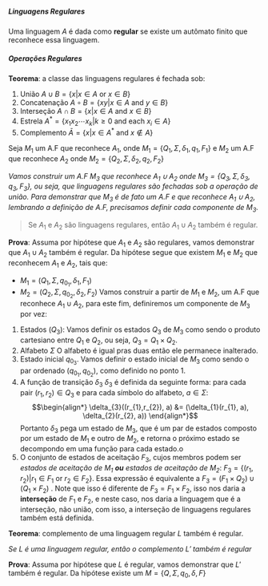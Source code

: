 ##### Linguagens Regulares

Uma linguagem $A$ é dada como **regular** se existe um autômato finito que reconhece essa linguagem.

##### Operações Regulares

**Teorema**: a classe das linguagens regulares é fechada sob:
1. União $A \cup B = \{x | x \in A \textrm{ or } x \in B \}$    
2. Concatenação $A \circ B = \{xy|x \in A \textrm{ and } y \in B\}$  
3. Interseção $A \cap B = \{x | x \in A \textrm{ and } x \in B\}$
4. Estrela $A^{*} = \{x_{1}x_{2}\cdots x_{k} | k \ge 0 \text{ and each } x_{i}\in A\}$ 
5. Complemento $\bar{A} = \{x | x \in A^{*} \text{ and } x \notin A\}$


Seja $M_1$ um A.F que reconhece $A_{1}$, onde $M_{1} =\{Q_{1},\Sigma, \delta_{1}, q_{1}, F_{1}\}$ e 
    $M_{2}$ um A.F que reconhece $A_{2}$ onde $M_{2}  =\{Q_{2},\Sigma, \delta_{2}, q_{2}, F_{2}\}$

*Vamos construir um A.F $M_{3}$ que reconhece $A_{1}\cup A_{2}$ onde $M_{3} =\{Q_{3},\Sigma, \delta_{3}, q_{3}, F_{3}\}$, ou seja, que linguagens regulares são fechadas sob a operação de união.*
*Para demonstrar que $M_{3}$ é de fato um A.F e que reconhece $A_{1} \cup A_{2}$, lembrando a definição de A.F, precisamos definir cada componente de $M_{3}$.*


> Se $A_{1}$ e $A_{2}$ são linguagens regulares, então $A_{1}\cup A_{2}$ também é regular.

**Prova**:
Assuma por hipótese que $A_{1}$ e $A_{2}$ são regulares, vamos demonstrar que $A_{1}\cup A_{2}$ também é regular. 
Da hipótese segue que existem $M_{1}$ e $M_{2}$ que reconhecem $A_{1}$ e $A_{2}$, tais que:
- $M_{1}= (Q_{1}, \Sigma, q_{0_{1}}, \delta_{1}, F_{1})$ 
- $M_{2}= (Q_{2}, \Sigma, q_{0_{2}}, \delta_{2}, F_{2})$
Vamos construir a partir de $M_{1}$ e $M_{2}$, um A.F que reconhece $A_{1} \cup A_{2}$, para este fim, definiremos um componente de $M_{3}$ por vez:
1. Estados ($Q_{3}$):
	Vamos definir os estados $Q_{3}$ de $M_{3}$ como sendo o produto cartesiano entre $Q_{1}$ e $Q_{2}$, ou seja, $Q_{3} = Q_{1} \times Q_{2}$.
2. Alfabeto $\Sigma$
	O alfabeto é igual pras duas então ele permanece inalterado.
3. Estado inicial $q_{0_{3}}$.
	 Vamos definir o estado inicial de $M_{3}$ como sendo o par ordenado $(q_{0_{1}}, q_{0_{2}})$, como definido no ponto $1$.
4. A função de transição $\delta_{3}$
	$\delta_{3}$ é definida da seguinte forma: para cada pair $(r_{1},r_{2}) \in Q_{3}$ e para cada símbolo do alfabeto, $a \in \Sigma$:
	$$\begin{align*}
\delta_{3}((r_{1},r_{2}), a) &= (\delta_{1}(r_{1}, a), \delta_{2}(r_{2}, a))
\end{align*}$$
	Portanto $\delta_{3}$ pega um estado de $M_{3}$, que é um par de estados composto por um estado de $M_{1}$ e outro de $M_{2}$, e retorna o próximo estado se decompondo em uma função para cada estado.o
5. O conjunto de estados de aceitação $F_{3}$, cujos membros podem ser *estados de aceitação de $M_{1}$ **ou** estados de aceitação de $M_{2}$*: $F_{3} =\{(r_{1},r_{2}) | r_{1}\in F_{1} \textrm{ or } r_{2} \in F_{2}\}$. Essa expressão é equivalente a $F_{3} = (F_{1}\times Q_{2}) \cup (Q_{1}\times F_{2})$ . Note que isso é diferente de $F_{3}= F_{1}\times F_{2}$, isso nos daria a **interseção** de $F_{1}$ e $F_{2}$, e neste caso, nos daria a linguagem que é a interseção, não união, com isso, a interseção de linguagens regulares também está definida. 

**Teorema**: complemento de uma linguagem regular $L$ também é regular.

*Se $L$ é uma linguagem regular, então o complemento $L'$ também é regular*

**Prova**:
Assuma por hipótese que $L$ é regular, vamos demonstrar que $L'$ também é regular. Da hipótese existe um $M = \{Q, \Sigma, q_{0}, \delta, F\}$ 